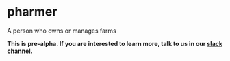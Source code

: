 # pharmer
A person who owns or manages farms

__This is pre-alpha. If you are interested to learn more, talk to us in our [slack channel](https://slack.appscode.com/).__
